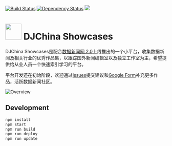 [![Build Status](https://travis-ci.org/shujianbu/DJShowcases.svg?branch=master)](https://travis-ci.org/shujianbu/DJShowcases)
[![Dependency Status](https://david-dm.org/shujianbu/DJShowcases.svg)](https://david-dm.org/shujianbu/DJShowcases)
<a href="https://codeclimate.com/repos/56df01591247af007000257c/feed"><img src="https://codeclimate.com/repos/56df01591247af007000257c/badges/027ae7bf0cc8272336d4/gpa.svg" /></a>

# <a href="http://djchina.org/"><img src="https://raw.githubusercontent.com/shujianbu/DJShowcases/master/build/img/favicon.png" width="50"></a>  DJChina Showcases

DJChina Showcases是配合[数据新闻网 2.0](http://djchina.org/)上线推出的一个小平台，收集数据新闻及相关行业的优秀作品集，以跟踪国外新闻编辑室以及独立工作室为主，希望提供给从业人员一个快速索引学习的平台。

平台开发还在初始阶段，欢迎通过[Issues](https://github.com/shujianbu/DJShowcases/issues)提交建议和[Google Form](http://goo.gl/forms/srbLBtEkP7)补充更多作品，活跃数据新闻社区。<br/>

![Overview](https://raw.githubusercontent.com/shujianbu/DJShowcases/master/overview.png)

## Development
```sh
npm install
npm start
npm run build
npm run deploy
npm run update
```
